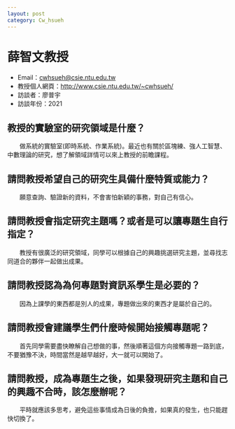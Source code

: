 ```yaml
---
layout: post
category: Cw_hsueh
---
```


#  薛智文教授
- Email：cwhsueh@csie.ntu.edu.tw
- 教授個人網頁：<http://www.csie.ntu.edu.tw/~cwhsueh/>
- 訪談者：廖普宇
- 訪談年份：2021

## 教授的實驗室的研究領域是什麼？
&emsp;&emsp;做系統的實驗室(即時系統、作業系統)。最近也有關於區塊練、強人工智慧、中數理論的研究，想了解領域詳情可以來上教授的前瞻課程。

## 請問教授希望自己的研究生具備什麼特質或能力？
&emsp;&emsp;願意查詢、驗證新的資料，不會害怕新穎的事務，對自己有信心。

## 請問教授會指定研究主題嗎？或者是可以讓專題生自行指定？
&emsp;&emsp;教授有很廣泛的研究領域，同學可以根據自己的興趣挑選研究主題，並尋找志同道合的夥伴一起做出成果。

## 請問教授認為為何專題對資訊系學生是必要的？
&emsp;&emsp;因為上課學的東西都是別人的成果，專題做出來的東西才是屬於自己的。

## 請問教授會建議學生們什麼時候開始接觸專題呢？
&emsp;&emsp;首先同學需要盡快瞭解自己想做的事，然後順著這個方向接觸專題一路到底，不要猶豫不決，時間當然是越早越好，大一就可以開始了。

## 請問教授，成為專題生之後，如果發現研究主題和自己的興趣不合時，該怎麼辦呢？
&emsp;&emsp;平時就應該多思考，避免這些事情成為日後的負擔，如果真的發生，也只能趕快切換了。
